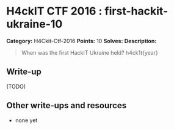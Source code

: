 # H4ckIT CTF 2016 : first-hackit-ukraine-10

**Category:** H4Ckit-Ctf-2016
**Points:** 10
**Solves:**
**Description:**

> When was the first HackIT Ukraine held?  h4ck1t{year}

## Write-up

(TODO)

## Other write-ups and resources

* none yet
